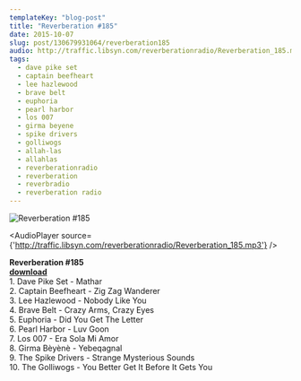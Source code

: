 ```yaml
---
templateKey: "blog-post"
title: "Reverberation #185"
date: 2015-10-07
slug: post/130679931064/reverberation185
audio: http://traffic.libsyn.com/reverberationradio/Reverberation_185.mp3
tags:
  - dave pike set
  - captain beefheart
  - lee hazlewood
  - brave belt
  - euphoria
  - pearl harbor
  - los 007
  - girma beyene
  - spike drivers
  - golliwogs
  - allah-las
  - allahlas
  - reverberationradio
  - reverberation
  - reverbradio
  - reverberation radio
---
```


![Reverberation #185](../images/8c5a68884a0c5f70bbbbd7ddc360908b0357486e2ca5af272d6ca1f9f19ba6cb.png)

<AudioPlayer source={'http://traffic.libsyn.com/reverberationradio/Reverberation_185.mp3'} />

<p><b>Reverberation #185<br /><a href="http://traffic.libsyn.com/reverberationradio/Reverberation_185.mp3">download</a></b><br />1. Dave Pike Set - Mathar<br />2. Captain Beefheart - Zig Zag Wanderer<br />3. Lee Hazlewood - Nobody Like You<br />4. Brave Belt - Crazy Arms, Crazy Eyes<br />5. Euphoria - Did You Get The Letter<br />6. Pearl Harbor - Luv Goon<br />7. Los 007 - Era Sola Mi Amor<br />8. Girma B&egrave;y&egrave;n&egrave; - Yebeqagnal<br />9. The Spike Drivers - Strange Mysterious Sounds<br />10. The Golliwogs - You Better Get It Before It Gets You</p>
